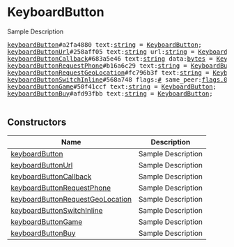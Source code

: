 # KeyboardButton

Sample Description

<pre>
<a href="../constructor/keyboardButton">keyboardButton</a>#a2fa4880 text:<a href="../type/string.md">string</a> = <a href="../type/KeyboardButton.md">KeyboardButton</a>;
<a href="../constructor/keyboardButtonUrl">keyboardButtonUrl</a>#258aff05 text:<a href="../type/string.md">string</a> url:<a href="../type/string.md">string</a> = <a href="../type/KeyboardButton.md">KeyboardButton</a>;
<a href="../constructor/keyboardButtonCallback">keyboardButtonCallback</a>#683a5e46 text:<a href="../type/string.md">string</a> data:<a href="../type/bytes.md">bytes</a> = <a href="../type/KeyboardButton.md">KeyboardButton</a>;
<a href="../constructor/keyboardButtonRequestPhone">keyboardButtonRequestPhone</a>#b16a6c29 text:<a href="../type/string.md">string</a> = <a href="../type/KeyboardButton.md">KeyboardButton</a>;
<a href="../constructor/keyboardButtonRequestGeoLocation">keyboardButtonRequestGeoLocation</a>#fc796b3f text:<a href="../type/string.md">string</a> = <a href="../type/KeyboardButton.md">KeyboardButton</a>;
<a href="../constructor/keyboardButtonSwitchInline">keyboardButtonSwitchInline</a>#568a748 flags:<a href="../type/#.md">#</a> same_peer:<a href="../type/flags.0?true.md">flags.0?true</a> text:<a href="../type/string.md">string</a> query:<a href="../type/string.md">string</a> = <a href="../type/KeyboardButton.md">KeyboardButton</a>;
<a href="../constructor/keyboardButtonGame">keyboardButtonGame</a>#50f41ccf text:<a href="../type/string.md">string</a> = <a href="../type/KeyboardButton.md">KeyboardButton</a>;
<a href="../constructor/keyboardButtonBuy">keyboardButtonBuy</a>#afd93fbb text:<a href="../type/string.md">string</a> = <a href="../type/KeyboardButton.md">KeyboardButton</a>;

</pre>

## Constructors

| Name | Description |
|------|-------------|
| [keyboardButton](../constructor/keyboardButton.md) | Sample Description |
| [keyboardButtonUrl](../constructor/keyboardButtonUrl.md) | Sample Description |
| [keyboardButtonCallback](../constructor/keyboardButtonCallback.md) | Sample Description |
| [keyboardButtonRequestPhone](../constructor/keyboardButtonRequestPhone.md) | Sample Description |
| [keyboardButtonRequestGeoLocation](../constructor/keyboardButtonRequestGeoLocation.md) | Sample Description |
| [keyboardButtonSwitchInline](../constructor/keyboardButtonSwitchInline.md) | Sample Description |
| [keyboardButtonGame](../constructor/keyboardButtonGame.md) | Sample Description |
| [keyboardButtonBuy](../constructor/keyboardButtonBuy.md) | Sample Description |


